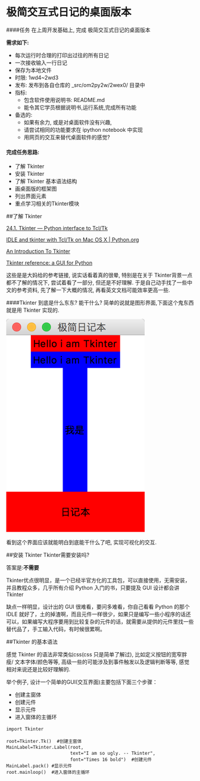 # 极简交互式日记的桌面版本

####任务
在上周开发基础上, 完成 极简交互式日记的桌面版本

**需求如下:**

- 每次运行时合理的打印出过往的所有日记
- 一次接收输入一行日记
- 保存为本地文件
- 时限: 1wd4~2wd3
- 发布: 发布到各自仓库的 _src/om2py2w/2wex0/ 目录中
- 指标:
    - 包含软件使用说明书: README.md
    - 能令其它学员根据说明书,运行系统,完成所有功能
- 备选的:
    - 如果有余力, 或是对桌面软件没有兴趣, 
    - 请尝试相同的功能要求在 ipython notebook 中实现
    - 用网页的交互来替代桌面软件的感觉?

#### 完成任务思路:

* 了解 Tkinter
* 安装 Tkinter
* 了解 Tkinter 基本语法结构
* 画桌面版的框架图
* 列出界面元素
* 重点学习相关的Tkinter模块


##了解 Tkinter


[24.1. Tkinter — Python interface to Tcl/Tk](https://docs.python.org/2.7/library/tkinter.html)

[IDLE and tkinter with Tcl/Tk on Mac OS X | Python.org](https://www.python.org/download/mac/tcltk/)

[An Introduction To Tkinter](http://effbot.org/tkinterbook/tkinter-index.htm)

[Tkinter reference: a GUI for Python](http://infohost.nmt.edu/tcc/help/pubs/tkinter)

这些是是大妈给的参考链接, 说实话看着真的很晕, 特别是在关于 Tkinter背景一点都不了解的情况下, 尝试着看了一部分, 但还是不好理解.
于是自己动手找了一些中文的参考资料, 先了解一下大概的情况, 再看英文文档可能效率更高一些.

####Tkinter 到底是什么东东? 能干什么?
简单的说就是图形界面,下面这个鬼东西就是用 Tkinter 实现的.

![](QQ20151027-0@2x.png)

看到这个界面应该就能明白到底能干什么了吧, 实现可视化的交互.

##安装 Tkinter
Tkinter需要安装吗?
 
答案是:**不需要**

Tkinter优点很明显，是一个已经半官方化的工具包，可以直接使用，无需安装，并且教程众多，几乎所有介绍 Python 入门的书，只要提及 GUI 设计都会讲 Tkinter

缺点一样明显，设计出的 GUI 很难看，要问多难看，你自己看看 Python 的那个 IDLE 就好了，土的掉渣啊，而且元件一样很少，如果只是编写一些小程序的话还可以，如果编写大程序要用到比较复杂的元件的话，就需要从提供的元件里找一些替代品了，手工输入代码，有时候很累啊。

##Tkinter 的基本语法

感觉 Tkinter 的语法非常类似css(css 只是简单了解过), 比如定义按钮的宽窄胖瘦/ 文本字体/颜色等等, 高级一些的可能涉及到事件触发以及逻辑判断等等, 感觉相对来说还是比较好理解的.

举个例子, 设计一个简单的GUI(交互界面)主要包括下面三个步骤：
- 创建主窗体
- 创建元件
- 显示元件
- 进入窗体的主循环

```
import Tkinter

root=Tkinter.Tk()  #创建主窗体
MainLabel=Tkinter.Label(root,
                        text="I am so ugly. -- Tkinter",
                        font="Times 16 bold")  #创建元件
MainLabel.pack() #显示元件
root.mainloop()  #进入窗体的主循环

```


